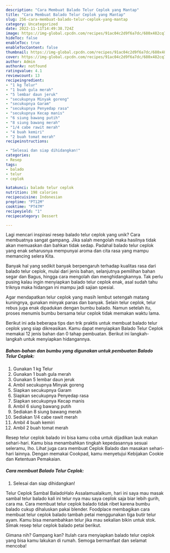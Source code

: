 ```yaml
---
description: "Cara Membuat Balado Telur Ceplok yang Mantap"
title: "Cara Membuat Balado Telur Ceplok yang Mantap"
slug: 256-cara-membuat-balado-telur-ceplok-yang-mantap
category: Uncategorized
date: 2022-11-11T14:49:38.724Z
image: https://img-global.cpcdn.com/recipes/91ac04c2d9f6a7dc/680x482cq70/balado-telur-ceplok-foto-resep-utama.jpg
hideToc: false
enableToc: true
enableTocContent: false
thumbnail: https://img-global.cpcdn.com/recipes/91ac04c2d9f6a7dc/680x482cq70/balado-telur-ceplok-foto-resep-utama.jpg
cover: https://img-global.cpcdn.com/recipes/91ac04c2d9f6a7dc/680x482cq70/balado-telur-ceplok-foto-resep-utama.jpg
author: Admin
authorAv: notfound
ratingvalue: 4.1
reviewcount: 13
recipeingredient:
- "1 kg Telur"
- "1 buah gula merah"
- "5 lembar daun jeruk"
- "secukupnya Minyak goreng"
- "secukupnya Garam"
- "secukupnya Penyedap rasa"
- "secukupnya Kecap manis"
- "6 siung bawang putih"
- "8 siung bawang merah"
- "1/4 cabe rawit merah"
- "4 buah kemiri"
- "2 buah tomat merah"
recipeinstructions:

- "Selesai dan siap dihidangkan!"
categories:
- Resep
tags:
- balado
- telur
- ceplok

katakunci: balado telur ceplok 
nutrition: 198 calories
recipecuisine: Indonesian
preptime: "PT12M"
cooktime: "PT47M"
recipeyield: "1"
recipecategory: Dessert

---
```





Lagi mencari inspirasi resep balado telur ceplok yang unik? Cara membuatnya sangat gampang. Jika salah mengolah maka hasilnya tidak akan memuaskan dan bahkan tidak sedap. Padahal balado telur ceplok yang enak seharusnya mempunyai aroma dan cita rasa yang mampu memancing selera Kita.





Banyak hal yang sedikit banyak berpengaruh terhadap kualitas rasa dari balado telur ceplok, mulai dari jenis bahan, selanjutnya pemilihan bahan segar dan Bagus, hingga cara mengolah dan menghidangkannya. Tak perlu pusing kalau ingin menyiapkan balado telur ceplok enak,      asal sudah tahu triknya maka hidangan ini mampu jadi sajian spesial.














Agar mendapatkan telur ceplok yang masih lembut setengah matang kuningnya, gunakan minyak panas dan banyak. Selain telur ceplok, telur rebus juga enak dipadukan dengan bumbu balado. Namun setelah itu, proses menumis bumbu bersama telur ceplok tidak memakan waktu lama.






Berikut ini ada beberapa tips dan trik praktis untuk membuat balado telur ceplok yang siap dikreasikan. Kamu dapat menyiapkan Balado Telur Ceplok memakai 12 jenis bahan dan 0 tahap pembuatan. Berikut ini langkah-langkah untuk menyiapkan hidangannya.

<!--inarticleads1-->

##### Bahan-bahan dan bumbu yang digunakan untuk pembuatan Balado Telur Ceplok:

1. Gunakan 1 kg Telur
1. Gunakan 1 buah gula merah
1. Gunakan 5 lembar daun jeruk
1. Ambil secukupnya Minyak goreng
1. Siapkan secukupnya Garam
1. Siapkan secukupnya Penyedap rasa
1. Siapkan secukupnya Kecap manis
1. Ambil 6 siung bawang putih
1. Sediakan 8 siung bawang merah
1. Sediakan 1/4 cabe rawit merah
1. Ambil 4 buah kemiri
1. Ambil 2 buah tomat merah


Resep telur ceplok balado ini bisa kamu coba untuk dijadikan lauk makan sehari-hari. Kamu bisa menambahkan tingkah kepedasannya sesuai seleramu, lho. Lihat juga cara membuat Ceplok Balado dan masakan sehari-hari lainnya. Dengan memakai Cookpad, kamu menyetujui Kebijakan Cookie dan Ketentuan Pemakaian. 

<!--inarticleads2-->

##### Cara membuat Balado Telur Ceplok:


1. Selesai dan siap dihidangkan!

Telur Ceplok Sambal BaladoHalo Assalamualaikum, hari ini saya mau masak sambal telur balado kali ini telur nya mau saya ceplok saja biar lebih gurih, cara ma. Cara membuat telur ceplok balado tidak ribet karena bumbu balado cukup dihaluskan pakai blender. Foodplace membagikan cara membuat telur ceplok balado tambah petai menggunakan tiga butir telur ayam. Kamu bisa menambahkan telur jika mau sekalian bikin untuk stok. Simak resep telur ceplok balado petai berikut. 

Gimana nih? Gampang kan? Itulah cara menyiapkan balado telur ceplok yang bisa kamu lakukan di rumah. Semoga bermanfaat dan selamat mencoba!
